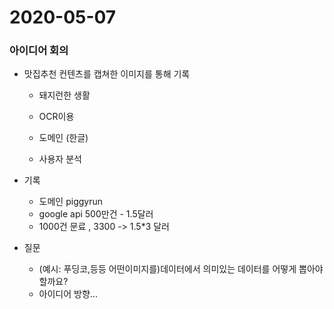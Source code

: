 <h1>2020-05-07</h1>

<h3>아이디어 회의</h3>

- 맛집추천 컨텐츠를 캡쳐한 이미지를 통해 기록
  - 돼지런한 생활

  - OCR이용

  - 도메인 (한글)

  - 사용자 분석

    

- 기록
  - 도메인 piggyrun
  - google api 500만건 - 1.5달러
  - 1000건 문료 , 3300 -> 1.5*3  달러  
- 질문
  - (예시: 푸딩코,등등 어떤이미지를)데이터에서 의미있는 데이터를 어떻게 뽑아야할까요?
  - 아이디어 방향...

